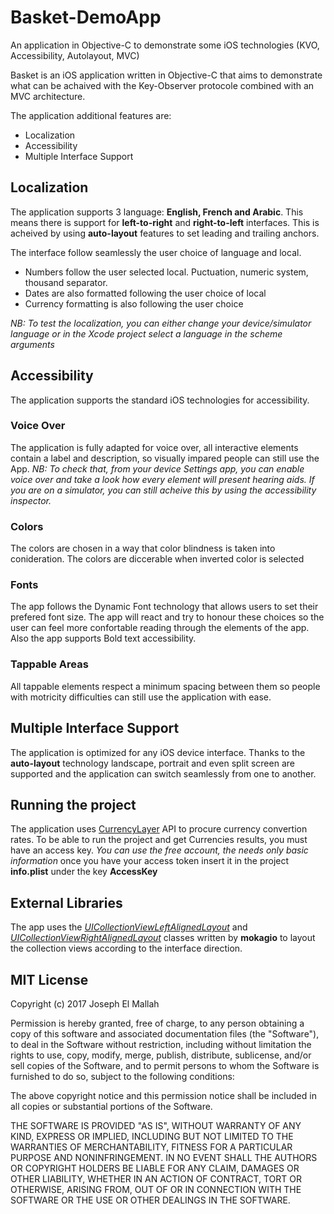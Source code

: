 # Basket-DemoApp
An application in Objective-C to demonstrate some iOS technologies (KVO, Accessibility, Autolayout, MVC)

Basket is an iOS application written in Objective-C that aims to demonstrate what can be achaived with the Key-Observer protocole combined with an MVC architecture.

The application additional features are:
  - Localization
  - Accessibility
  - Multiple Interface Support

## Localization
The application supports 3 language: **English, French and Arabic**. This means there is support for **left-to-right** and **right-to-left** interfaces. This is acheived by using **auto-layout** features to set leading and trailing anchors.

The interface follow seamlessly the user choice of language and local.
  - Numbers follow the user selected local. Puctuation, numeric system, thousand separator.
  - Dates are also formatted following the user choice of local
  - Currency formatting is also following the user choice

*NB: To test the localization, you can either change your device/simulator language or in the Xcode project select a language in the scheme arguments*
    

## Accessibility
The application supports the standard iOS technologies for accessibility. 

### Voice Over
The application is fully adapted for voice over, all interactive elements contain a label and description, so visually impared people can still use the App.
*NB: To check that, from your device Settings app, you can enable voice over and take a look how every element will present hearing aids. If you are on a simulator, you can still acheive this by using the accessibility inspector.*

### Colors
The colors are chosen in a way that color blindness is taken into conideration. The colors are diccerable when inverted color is selected 

### Fonts
The app follows the Dynamic Font technology that allows users to set their prefered font size. The app will react and try to honour these choices so the user can feel more confortable reading through the elements of the app. Also the app supports Bold text accessibility.

### Tappable Areas
All tappable elements respect a minimum spacing between them so people with motricity difficulties can still use the application with ease.


## Multiple Interface Support
The application is optimized for any iOS device interface. Thanks to the **auto-layout** technology landscape, portrait and even split screen are supported and the application can switch seamlessly from one to another.

## Running the project
The application uses [CurrencyLayer](https://currencylayer.com) API to procure currency convertion rates.
To be able to run the project and get Currencies results, you must have an access key. *You can use the free account, the needs only basic information* once you have your access token insert it in the project **info.plist** under the key **AccessKey**

## External Libraries

The app uses the *[UICollectionViewLeftAlignedLayout](https://github.com/mokagio/UICollectionViewLeftAlignedLayout)* and *[UICollectionViewRightAlignedLayout](https://github.com/mokagio/UICollectionViewRightAlignedLayout)* classes written by **mokagio** to layout the collection views according to the interface direction.

## MIT License
Copyright (c) 2017 Joseph El Mallah

Permission is hereby granted, free of charge, to any person obtaining a copy
of this software and associated documentation files (the "Software"), to deal
in the Software without restriction, including without limitation the rights
to use, copy, modify, merge, publish, distribute, sublicense, and/or sell
copies of the Software, and to permit persons to whom the Software is
furnished to do so, subject to the following conditions:

The above copyright notice and this permission notice shall be included in
all copies or substantial portions of the Software.

THE SOFTWARE IS PROVIDED "AS IS", WITHOUT WARRANTY OF ANY KIND, EXPRESS OR
IMPLIED, INCLUDING BUT NOT LIMITED TO THE WARRANTIES OF MERCHANTABILITY,
FITNESS FOR A PARTICULAR PURPOSE AND NONINFRINGEMENT. IN NO EVENT SHALL THE
AUTHORS OR COPYRIGHT HOLDERS BE LIABLE FOR ANY CLAIM, DAMAGES OR OTHER
LIABILITY, WHETHER IN AN ACTION OF CONTRACT, TORT OR OTHERWISE, ARISING FROM,
OUT OF OR IN CONNECTION WITH THE SOFTWARE OR THE USE OR OTHER DEALINGS IN
THE SOFTWARE.


